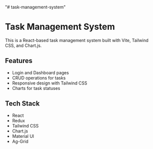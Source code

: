 "# task-management-system"

# Task Management System

This is a React-based task management system built with Vite, Tailwind CSS, and Chart.js.

## Features

- Login and Dashboard pages
- CRUD operations for tasks
- Responsive design with Tailwind CSS
- Charts for task statuses

## Tech Stack

- React
- Redux
- Tailwind CSS
- Chart.js
- Material UI
- Ag-Grid
